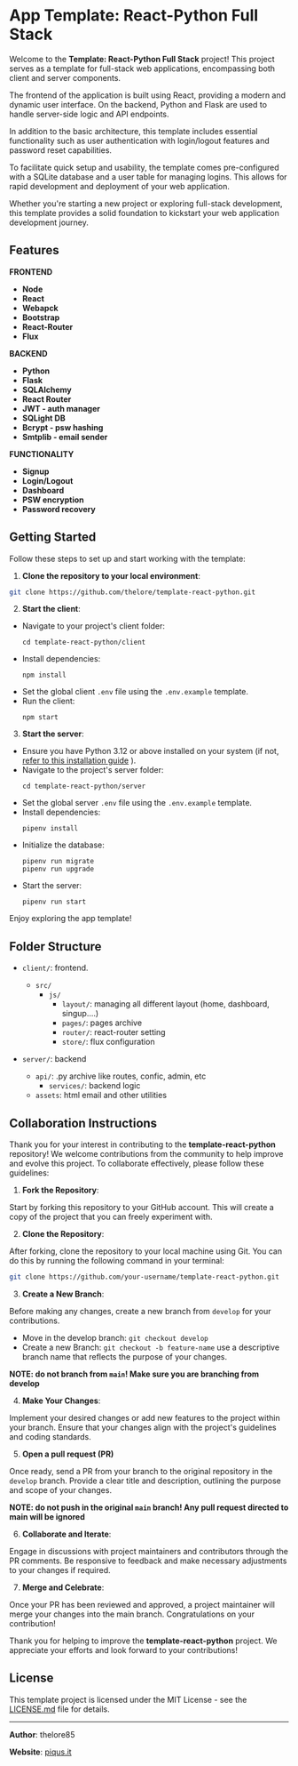 # App Template: React-Python Full Stack

Welcome to the **Template: React-Python Full Stack** project! This project serves as a template for full-stack web applications, encompassing both client and server components.

The frontend of the application is built using React, providing a modern and dynamic user interface. On the backend, Python and Flask are used to handle server-side logic and API endpoints.

In addition to the basic architecture, this template includes essential functionality such as user authentication with login/logout features and password reset capabilities.

To facilitate quick setup and usability, the template comes pre-configured with a SQLite database and a user table for managing logins. This allows for rapid development and deployment of your web application.

Whether you're starting a new project or exploring full-stack development, this template provides a solid foundation to kickstart your web application development journey.


## Features

**FRONTEND**
- **Node**
- **React**
- **Webapck**
- **Bootstrap**
- **React-Router**
- **Flux**

**BACKEND**
- **Python**
- **Flask**
- **SQLAlchemy**
- **React Router**
- **JWT - auth manager**
- **SQLight DB**
- **Bcrypt - psw hashing**
- **Smtplib - email sender**

**FUNCTIONALITY**
- **Signup**
- **Login/Logout**
- **Dashboard**
- **PSW encryption**
- **Password recovery**

## Getting Started

Follow these steps to set up and start working with the template:

1. **Clone the repository to your local environment**:

```sh
git clone https://github.com/thelore/template-react-python.git
```

2. **Start the client**:
- Navigate to your project's client folder:
  ```
  cd template-react-python/client
  ```
- Install dependencies:
  ```
  npm install
  ```
- Set the global client `.env` file using the `.env.example` template.
- Run the client:
  ```
  npm start
  ```

3. **Start the server**:
- Ensure you have Python 3.12 or above installed on your system (if not, [refer to this installation guide](https://kinsta.com/knowledgebase/install-python/)
).
- Navigate to the project's server folder:
  ```
  cd template-react-python/server
  ```
- Set the global server `.env` file using the `.env.example` template.
- Install dependencies:
  ```
  pipenv install
  ```
- Initialize the database:
  ```
  pipenv run migrate
  pipenv run upgrade
  ```
- Start the server:
  ```
  pipenv run start
  ```

Enjoy exploring the app template!



## Folder Structure

- `client/`: frontend.
  - `src/`
    - `js/`
      - `layout/`: managing all different layout (home, dashboard, singup....)
      - `pages/`: pages archive
      - `router/`: react-router setting 
      - `store/`: flux configuration
  
- `server/`: backend
  - `api/`: .py archive like routes, confic, admin, etc
    - `services/`: backend logic
  - `assets`: html email and other utilities

## Collaboration Instructions

Thank you for your interest in contributing to the **template-react-python** repository! We welcome contributions from the community to help improve and evolve this project. To collaborate effectively, please follow these guidelines:

1. **Fork the Repository**: 

Start by forking this repository to your GitHub account. This will create a copy of the project that you can freely experiment with.

2. **Clone the Repository**: 

After forking, clone the repository to your local machine using Git. You can do this by running the following command in your terminal:

```sh
git clone https://github.com/your-username/template-react-python.git
```

3. **Create a New Branch**:

Before making any changes, create a new branch from `develop` for your contributions.
- Move in the develop branch: `git checkout develop` 
- Create a new Branch: `git checkout -b feature-name` use a descriptive branch name that reflects the purpose of your changes.

**NOTE: do not branch from `main`! Make sure you are branching from develop**

4. **Make Your Changes**: 

Implement your desired changes or add new features to the project within your branch. Ensure that your changes align with the project's guidelines and coding standards.

5. **Open a pull request (PR)** 

Once ready, send a PR from your branch to the original repository in the `develop` branch. Provide a clear title and description, outlining the purpose and scope of your changes.

**NOTE: do not push in the original `main` branch! Any pull request directed to main will be ignored**

6. **Collaborate and Iterate**: 

Engage in discussions with project maintainers and contributors through the PR comments. Be responsive to feedback and make necessary adjustments to your changes if required.

7. **Merge and Celebrate**: 

Once your PR has been reviewed and approved, a project maintainer will merge your changes into the main branch. Congratulations on your contribution!




Thank you for helping to improve the **template-react-python** project. We appreciate your efforts and look forward to your contributions!


## License

This template project is licensed under the MIT License - see the [LICENSE.md](https://github.com/thelore85/template-react-python/blob/main/LICENSE.md)
 file for details.

---

**Author**: thelore85

**Website**: [piqus.it](https://piqus.it)

